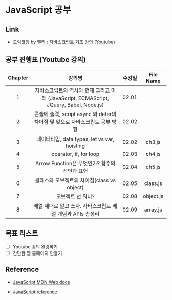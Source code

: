 # JavaScript 공부

## Link

- [드림코딩 by 엘리 : 자바스크립트 기초 강의 (Youtube)](https://www.youtube.com/watch?v=wcsVjmHrUQg&list=PLv2d7VI9OotTVOL4QmPfvJWPJvkmv6h-2&ab_channel=%EB%93%9C%EB%A6%BC%EC%BD%94%EB%94%A9by%EC%97%98%EB%A6%AC)

## 공부 진행표 (Youtube 강의)

| Chapter |                                         강의명                                          | 수강일 | File Name |
| :-----: | :-------------------------------------------------------------------------------------: | :----: | :-------: |
|    1    | 자바스크립트의 역사와 현재 그리고 미래 (JavaScript, ECMAScript, JQuery, Babel, Node.js) | 02.01  |           |
|    2    |      콘솔에 출력, script async 와 defer의 차이점 및 앞으로 자바스크립트 공부 방향       | 02.02  |           |
|    3    |                      데이터타입, data types, let vs var, hoisting                       | 02.02  |  ch3.js   |
|    4    |                                 operator, if, for loop                                  | 02.03  |  ch4.js   |
|    5    |                      Arrow Function은 무엇인가? 함수의 선언과 표현                      | 02.04  |  ch5.js   |
|    6    |                       클래스와 오브젝트의 차이점(class vs object)                       | 02.05  | class.js  |
|    7    |                                    오브젝트 넌 뭐니?                                    | 02.08  | object.js |
|    8    |               배열 제대로 알고 쓰자. 자바스크립트 배열 개념과 APIs 총정리               | 02.09  | array.js  |

## 목표 리스트

- [ ] Youtube 강의 완강하기
- [ ] 간단한 웹 홈페이지 만들기

## Reference

- [JavaScript MDN Web docs](https://developer.mozilla.org/ko/docs/Web/JavaScript)

- [JavaScript reference](https://developer.mozilla.org/en-US/docs/Web/JavaScript/Reference)
